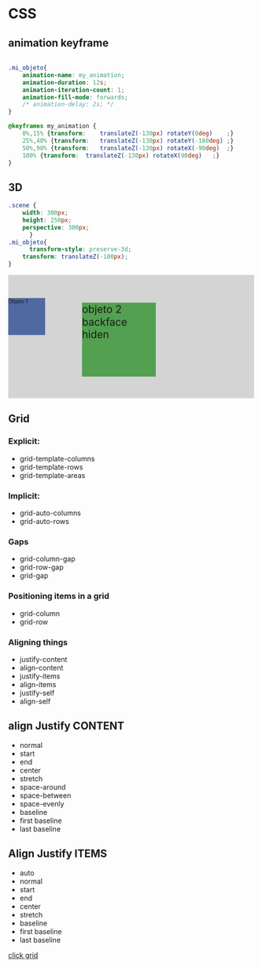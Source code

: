 # CSS

## animation keyframe

```css

.mi_objeto{
	animation-name: my_animation;
	animation-duration: 12s;
	animation-iteration-count: 1;
	animation-fill-mode: forwards;
	/* animation-delay: 2s; */
}

@keyframes my_animation {
	0%,15% {transform:    translateZ(-130px) rotateY(0deg)    ;}
	25%,40% {transform:   translateZ(-130px) rotateY(-180deg) ;}
	50%,90% {transform:   translateZ(-130px) rotateX(-90deg)  ;}
	100% {transform:  translateZ(-130px) rotateX(90deg)   ;}
}
```

## 3D

```css
.scene {
	width: 300px;
	height: 250px;
	perspective: 300px;
      }
.mi_objeto{
      transform-style: preserve-3d;
	transform: translateZ(-100px);
}
```

<style>
      .scene {
		width: 500px;
		height: 250px;

		perspective: 300px;
            perspective-origin: 0% 75%;

            background: #d4d4d4;
            

      }
      .mi_objeto_1{
            width: 100px;
            height: 100px;
            transform-style: preserve-3d;
	      /* transform: translateZ(-100px); */

		animation-name: my_animation;
		animation-duration: 12s;
		animation-iteration-count: 1;
		animation-fill-mode: forwards;
		/* animation-delay: 2s; */
            background: #5069a0;
            will-change: transform; /*obsoleto?*/


	}
      .mi_objeto_2{
            width: 100px;
            height: 100px;
            transform-style: preserve-3d;
	      transform: translateZ(200px) translateX(200px);

		animation-name: my_animation2;
		animation-duration: 2s;
		animation-iteration-count: 3;
		animation-fill-mode:  both; 
		animation-delay: 2s;
            background: #53a050;
            will-change: transform; /*obsoleto?*/
            backface-visibility: hidden;

	}
	@keyframes my_animation {
		0%,15%      {transform: translateZ(-100px)   rotateY(0deg)    ;}
		25%,40%     {transform: translateZ(-100px)   rotateY(-180deg) ;}
		50%,90%     {transform: translateZ(-100px)   rotateX(-90deg)  ;}
		100%        {transform: translateZ(-100px)   rotateX(90deg)   ;}
	}

	@keyframes my_animation2 {
		0%,15%      {transform: translate3d(100px,0, 100px)  rotateY(0deg)    ;}
		25%,40%     {transform: translate3d(100px,0, 100px)  rotateY(-180deg) ;}
		50%,90%     {transform: translate3d(100px,0, 100px)  rotateX(-90deg)  ;}
		100%        {transform: translate3d(100px,0, 100px)  rotateX(90deg)   ;}
	}
</style>

<div class="scene">
      <div class="mi_objeto_1">Objeto 1</div>
      <div class="mi_objeto_2">objeto 2 backface hiden</div>
</div>



## Grid

### Explicit:
	
- grid-template-columns
- grid-template-rows
- grid-template-areas

### Implicit:

- grid-auto-columns
- grid-auto-rows

### Gaps

- grid-column-gap
- grid-row-gap
- grid-gap

### Positioning items in a grid

- grid-column
- grid-row

### Aligning things

- justify-content
- align-content
- justify-items
- align-items
- justify-self
- align-self


## align Justify CONTENT

- normal
- start
- end
- center
- stretch
- space-around
- space-between
- space-evenly
- baseline
- first baseline
- last baseline

## Align Justify ITEMS
- auto
- normal
- start
- end
- center
- stretch
- baseline
- first baseline
- last baseline

[click grid](wwww.wgon.tk/docs/grid/grid.html)
